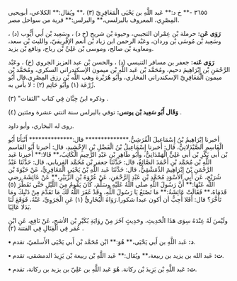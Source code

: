 ٣٦٥٥ -** خ د:** عَبد اللَّهِ بن يَحْيَى الْمَعَافِرِيّ (٣) ،** ويُقال:** الكلاعي، أبويحيى المِصْرِي، المعروف بالبرلسي،** والبرلس:** قرية من سواحل مصر.

**رَوَى عَن:** حرملة بْن عِمْران التجيبي، وحيوة بْن شريح (خ د) ، وسَعِيد بْن أَبي أَيُّوب (د) ، وسَعِيد بْن مُوسَى بْن وردان، وعَبْد الرحمن ابن زياد بْن أنعم الإفْرِيقيّ، والليث بْن سعد، ومعاوية بْن صالح، وموسى بْن عَلِيِّ بْن رباح، ونافع بْن يزيد.

**رَوَى عَنه:** جعفر بن مسافر التنيسي (د) ، والحسن بْن عبد العزيز الجروي (خ) ، وعَبْد الرَّحْمَنِ بْن إِبْرَاهِيمَ دحيم، ومُحَمَّد بْن عَبد اللَّهِ بْن ميمون الإسكندراني السكري، ومُحَمَّد بْن ميمون الْمَعَافِرِيّ الإسكندراني الفخاري، وأَبُو هُرَيْرة وهب اللَّه بْن رزق المِصْرِي.قال أَبُو زُرْعَة (١) وأَبُو حَاتِم (٢) : لا بأس به.

وذكره ابنُ حِبَّان فِي كتاب "الثقات" (٣) .

**وَقَال أَبُو سَعِيد بْن يونس:** توفي بالبرلس سنة اثنتي عشرة ومئتين (٤) .

روى له البخاري، وأبو داود.

أخبرنا إِبْرَاهِيمُ بْنُ إِسْمَاعِيلَ الْقُرَشِيُّ.************** قال:************** أَنْبَأَنَا أَبُو الْقَاسِمِ الصَّيْدَلانِيُّ، قال: أخبرنا إِسْمَاعِيلُ بْنُ الْفَضْلِ بْنِ الإِخْشِيدِ، قال: أخبرنا أَبُو القاسم بْن أَبي بَكْرِ بْن أَبي عَلِيٍّ الْهَمْدَانِيُّ، وأَبُو طَاهِرِ بْنِ عَبْدِ الرَّحِيمِ الْكَاتِبُ،** قَالا:** أخبرنا عَبد اللَّهِ بْن مُحَمَّد بْنِ أَحْمَدَ الصَّائِغُ، قال: حَدَّثَنَا جعفر بْن مُحَمَّد الفريابي، قال: حَدَّثَنَا عَبْدُ الرَّحْمَنِ بْنُ إِبْرَاهِيمَ الدِّمَشْقِيُّ، قال: حَدَّثَنَا عَبد اللَّهِ بْنُ يَحْيَى الْمَعَافِرِيُّ، عَنْ حَيْوَةَ بْن شُرَيْحٍ، عَن أَبِي الأَسْوَدِ مُحَمَّدِ بْنِ عَبْدِ الرَّحْمَنِ، عَنْ عُرْوَةَ بْنِ الزُّبَيْرِ،** عَنْ عَائِشَةَ رضي الله عَنْهَا:** أَنَّ رَسُولَ اللَّهِ صلى اللَّهُ عَلَيْهِ وسَلَّمَ، كَانَ يَقُومُ مِنَ اللَّيْلِ حَتَّى تَفَطَّرَ (٥) قَدَمَاهُ،** فَقَالَتْ عَائِشَةُ:** مَا تَصْنَعُ يَا رَسُولَ اللَّهِ، وقَدْ غَفَرَ اللَّهُ لَكَ مَا تَقَدَّمَ مِنْ ذَنْبِكَ ومَا تَأَخَّرَ؟ قال: أَفَلا أُحِبُّ أن أكون عبدا شكورا.رَوَاهُ الْبُخَارِيُّ (١) عَنِ الْجَرَوِيِّ، عَنْهُ، فَوَقَعَ لَنَا بَدَلا عَالِيًا.

ولَيْسَ لَهُ عِنْدَهُ سِوَى هَذَا الْحَدِيثِ، وحَدِيثٍ آخَرَ مِنْ رِوَايَةِ بُكَيْرِ بْن الأشج، عَنْ نَافِع، عَنِ ابْنِ عُمَر فِي الْقِتَالِ فِي القتنة (٢) .

**• د:** عَبد اللَّهِ بن أَبي يَحْيَى،** هُوَ:** ابْن مُحَمَّد بْن أَبي يَحْيَى الأَسلميّ، تقدم.

**• ت:** عَبد الله بن يزيد بن ربيعة،** ويُقال:** عَبد اللَّهِ بْن ربيعة بْن يَزِيدَ الدمشقي، تقدم.

**• ت:** عَبد اللَّهِ بْن يَزِيدَ بْن ركانة. هُوَ عَبد اللَّهِ بن عَلِيّ بن يزيد بن ركانة، تقدم.